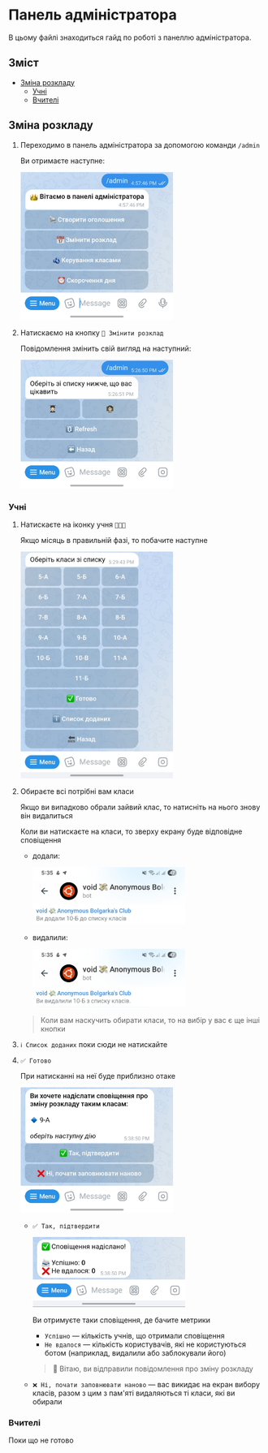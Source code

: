 # Панель адміністратора

В цьому файлі знаходиться гайд по роботі з панеллю адміністратора.

## Зміст

- [Зміна розкладу](#зміна-розкладу)
  - [Учні](#учні)
  - [Вчителі](#вчителі)

## Зміна розкладу

1. Переходимо в панель адміністратора за допомогою команди `/admin`
    
    Ви отримаєте наступне:

    <img src="/assets/admin.jpg" width="300">

2. Натискаємо на кнопку `📅 Змінити розклад`

    Повідомлення змінить свій вигляд на наступний:

    <img src="/assets/admin/schedule/hub.jpg" width="300">

### Учні

1. Натискаєте на іконку учня `🧑🏻‍🎓`
   
    Якщо місяць в правильній фазі, то побачите наступне

    <img src="/assets/admin/schedule/student/select_form.jpg" width="300">

2. Обираєте всі потрібні вам класи
   
    Якщо ви випадково обрали зайвий клас, то натисніть на нього знову він видалиться

    Коли ви натискаєте на класи, то зверху екрану буде відповідне сповіщення 

    - додали:

        <img src="/assets/admin/schedule/student/add_form.jpg" width="300">
   
    - видалили:
    
        <img src="/assets/admin/schedule/student/del_form.jpg" width="300">
   
    > Коли вам наскучить обирати класи, то на вибір у вас є ще інші кнопки

3. `ℹ️ Список доданих` поки сюди не натискайте

4. `✅ Готово`

    При натисканні на неї буде приблизно отаке

    <img src="/assets/admin/schedule/student/confirmation.jpg" width="300">

    - `✅ Так, підтвердити`
    
      <img src="/assets/admin/schedule/student/submit.jpg" width="300">
      
      Ви отримуєте таки сповіщення, де бачите метрики

      - `Успішно` — кількість учнів, що отримали сповіщення
      - `Не вдалося` — кількість користувачів, які не користуються ботом (наприклад, видалили або заблокували його)
      
      > 🎉 Вітаю, ви відправили повідомлення про зміну розкладу
    
    - `❌ Ні, почати заповнювати наново` — вас викидає на екран вибору класів, разом з цим з пам'яті видаляються ті класи, які ви обирали

### Вчителі

Поки що не готово
